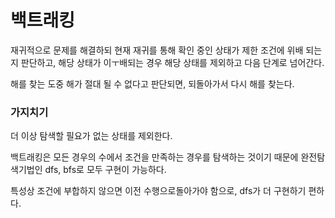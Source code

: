 # 백트래킹

재귀적으로 문제를 해결하되 현재 재귀를 통해 확인 중인 상태가 제한 조건에 위배 되는지 판단하고, 해당 상태가 이ㅜ배되는 경우 해당 상태를 제외하고 다음 단계로 넘어간다.

해를 찾는 도중 해가 절대 될 수 없다고 판단되면, 되돌아가서 다시 해를 찾는다.

### 가지치기

더 이상 탐색할 필요가 없는 상태를 제외한다.

백트래킹은 모든 경우의 수에서 조건을 만족하는 경우를 탐색하는 것이기 때문에 완전탐색기법인 dfs, bfs로 모두 구현이 가능하다.

특성상 조건에 부합하지 않으면 이전 수행으로돌아가야 함으로, dfs가 더 구현하기 편하다.
